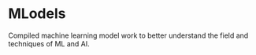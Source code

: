 # MLodels
Compiled machine learning model work to better understand the field and techniques of ML and AI.
